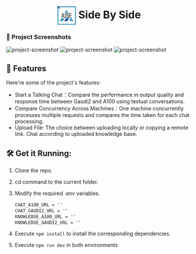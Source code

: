 <h1 align="center" id="title"><img align="center" src="./static/favicon.png" alt="project-image" width="50" height="50">
Side By Side</h1>

### 📸 Project Screenshots

![project-screenshot](https://imgur.com/6mf33rM.png)
![project-screenshot](https://imgur.com/DJCXwNL.png)
![project-screenshot](https://imgur.com/1XhrYdA.png)


<h2>🧐 Features</h2>

Here're some of the project's features:

- Start a Talking Chat：Compare the performance in output quality and response time between Gaudi2 and A100 using textual conversations.
- Compare Concurrency Across Machines：One machine concurrently processes multiple requests and compares the time taken for each chat processing.
- Upload File: The choice between uploading locally or copying a remote link. Chat according to uploaded knowledge base.

<h2>🛠️ Get it Running:</h2>

1. Clone the repo.

2. cd command to the current folder.

3. Modify the required .env variables.
    ```
    CHAT_A100_URL = ''
    CHAT_GAUDI2_URL = ''
    KNOWLEDGE_A100_URL = ''
    KNOWLEDGE_GAUDI2_URL = ''
    ```
4. Execute `npm install` to install the corresponding dependencies.

5. Execute `npm run dev` in both environments
